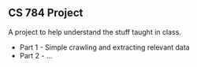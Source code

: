## CS 784 Project

A project to help understand the stuff taught in class. 

* Part 1 - Simple crawling and extracting relevant data
* Part 2 - ...

